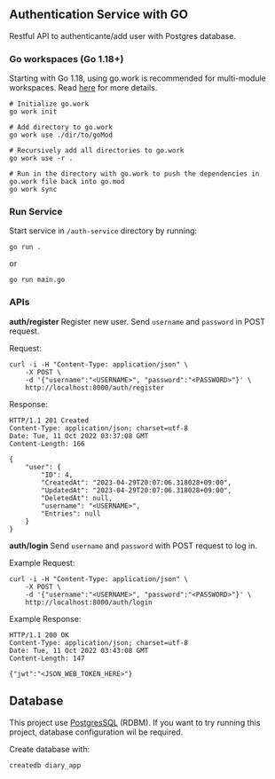 ## Authentication Service with GO

Restful API to authenticante/add user with Postgres database.

### Go workspaces (Go 1.18+)

Starting with Go 1.18, using go.work is recommended for multi-module workspaces. Read [here](https://github.com/golang/tools/blob/master/gopls/doc/workspace.md) for more details.

```
# Initialize go.work
go work init

# Add directory to go.work
go work use ./dir/to/goMod

# Recursively add all directories to go.work
go work use -r .

# Run in the directory with go.work to push the dependencies in go.work file back into go.mod
go work sync
```

### Run Service

Start service in `/auth-service` directory by running:

```
go run .
```

or

```
go run main.go
```

### APIs

**auth/register**
Register new user. Send `username` and `password` in POST request.

Request:

```
curl -i -H "Content-Type: application/json" \
    -X POST \
    -d '{"username":"<USERNAME>", "password":"<PASSWORD>"}' \
    http://localhost:8000/auth/register
```

Response:

```
HTTP/1.1 201 Created
Content-Type: application/json; charset=utf-8
Date: Tue, 11 Oct 2022 03:37:08 GMT
Content-Length: 166

{
	"user": {
		"ID": 4,
		"CreatedAt": "2023-04-29T20:07:06.318028+09:00",
		"UpdatedAt": "2023-04-29T20:07:06.318028+09:00",
		"DeletedAt": null,
		"username": "<USERNAME>",
		"Entries": null
	}
}
```

**auth/login**
Send `username` and `password` with POST request to log in.

Example Request:

```
curl -i -H "Content-Type: application/json" \
    -X POST \
    -d '{"username":"<USERNAME>", "password":"<PASSWORD>"}' \
    http://localhost:8000/auth/login
```

Example Response:

```
HTTP/1.1 200 OK
Content-Type: application/json; charset=utf-8
Date: Tue, 11 Oct 2022 03:43:08 GMT
Content-Length: 147

{"jwt":"<JSON_WEB_TOKEN_HERE>"}
```

## Database

This project use [PostgresSQL](https://www.postgresql.org/docs/15/app-createdb.html) (RDBM). If you want to try running this project, database configuration wil be required.

Create database with:

```
createdb diary_app
```
